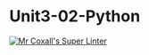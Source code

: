# Unit3-02-Python
[![Mr Coxall's Super Linter](https://github.com/ICS3U-Programming-JaydinM/Unit3-02-Python/workflows/Mr%20Coxall's%20Super%20Linter/badge.svg)](https://github.com/ICS3U-Programming-JaydinM/Unit3-02-Python/actions/)
